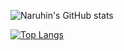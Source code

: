 
![Naruhin's GitHub stats](https://github-readme-stats.vercel.app/api?username=anuraghazra&show_icons=true&theme=dark)

[![Top Langs](https://github-readme-stats.vercel.app/api/top-langs/?username=naruhin)](https://github.com/anuraghazra/github-readme-stats)
